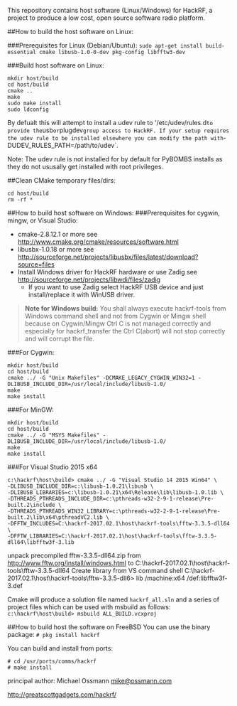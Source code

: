 This repository contains host software (Linux/Windows) for HackRF, a project to
produce a low cost, open source software radio platform.

##How to build the host software on Linux:

###Prerequisites for Linux (Debian/Ubuntu):
`sudo apt-get install build-essential cmake libusb-1.0-0-dev pkg-config libfftw3-dev`

###Build host software on Linux:
```
mkdir host/build
cd host/build
cmake ..
make
sudo make install
sudo ldconfig
```

By defualt this will attempt to install a udev rule to '/etc/udev/rules.d` to
provide the `usb` or `plugdev` group access to HackRF. If your setup requires
the udev rule to be installed elsewhere you can modify the path with
`-DUDEV_RULES_PATH=/path/to/udev`.

Note: The udev rule is not installed for by default for PyBOMBS installs as
they do not ususally get installed with root privileges.

##Clean CMake temporary files/dirs:
```
cd host/build
rm -rf *
```

##How to build host software on Windows:
###Prerequisites for cygwin, mingw, or Visual Studio:

* cmake-2.8.12.1 or more see http://www.cmake.org/cmake/resources/software.html
* libusbx-1.0.18 or more see http://sourceforge.net/projects/libusbx/files/latest/download?source=files
* Install Windows driver for HackRF hardware or use Zadig see http://sourceforge.net/projects/libwdi/files/zadig
  - If you want to use Zadig  select HackRF USB device and just install/replace it with WinUSB driver.

>**Note for Windows build:**
 You shall always execute hackrf-tools from Windows command shell and not from Cygwin or Mingw shell because on Cygwin/Mingw
 Ctrl C is not managed correctly and especially for hackrf_transfer the Ctrl C(abort) will not stop correctly and will corrupt the file.

###For Cygwin:
```
mkdir host/build
cd host/build
cmake ../ -G "Unix Makefiles" -DCMAKE_LEGACY_CYGWIN_WIN32=1 -DLIBUSB_INCLUDE_DIR=/usr/local/include/libusb-1.0/
make
make install
```

###For MinGW:
```
mkdir host/build
cd host/build
cmake ../ -G "MSYS Makefiles" -DLIBUSB_INCLUDE_DIR=/usr/local/include/libusb-1.0/
make
make install
```

###For Visual Studio 2015 x64
```
c:\hackrf\host\build> cmake ../ -G "Visual Studio 14 2015 Win64" \
-DLIBUSB_INCLUDE_DIR=c:\libusb-1.0.21\libusb \
-DLIBUSB_LIBRARIES=c:\libusb-1.0.21\x64\Release\lib\libusb-1.0.lib \
-DTHREADS_PTHREADS_INCLUDE_DIR=c:\pthreads-w32-2-9-1-release\Pre-built.2\include \
-DTHREADS_PTHREADS_WIN32_LIBRARY=c:\pthreads-w32-2-9-1-release\Pre-built.2\lib\x64\pthreadVC2.lib \
-DFFTW_INCLUDES=C:\hackrf-2017.02.1\host\hackrf-tools\fftw-3.3.5-dll64 \
-DFFTW_LIBRARIES=C:\hackrf-2017.02.1\host\hackrf-tools\fftw-3.3.5-dll64\libfftw3f-3.lib
```
unpack precompiled fftw-3.3.5-dll64.zip from http://www.fftw.org/install/windows.html to C:\hackrf-2017.02.1\host\hackrf-tools\fftw-3.3.5-dll64
Create library from VS command shell
C:\hackrf-2017.02.1\host\hackrf-tools\fftw-3.3.5-dll6> lib /machine:x64 /def:libfftw3f-3.def

Cmake will produce a solution file named `hackrf_all.sln` and a series of
project files which can be used with msbuild as follows:
`c:\hackrf\host\build> msbuild ALL_BUILD.vcxproj`

##How to build host the software on FreeBSD
You can use the binary package:
`# pkg install hackrf`

You can build and install from ports:
```
# cd /usr/ports/comms/hackrf
# make install
```

principal author: Michael Ossmann <mike@ossmann.com>

http://greatscottgadgets.com/hackrf/
